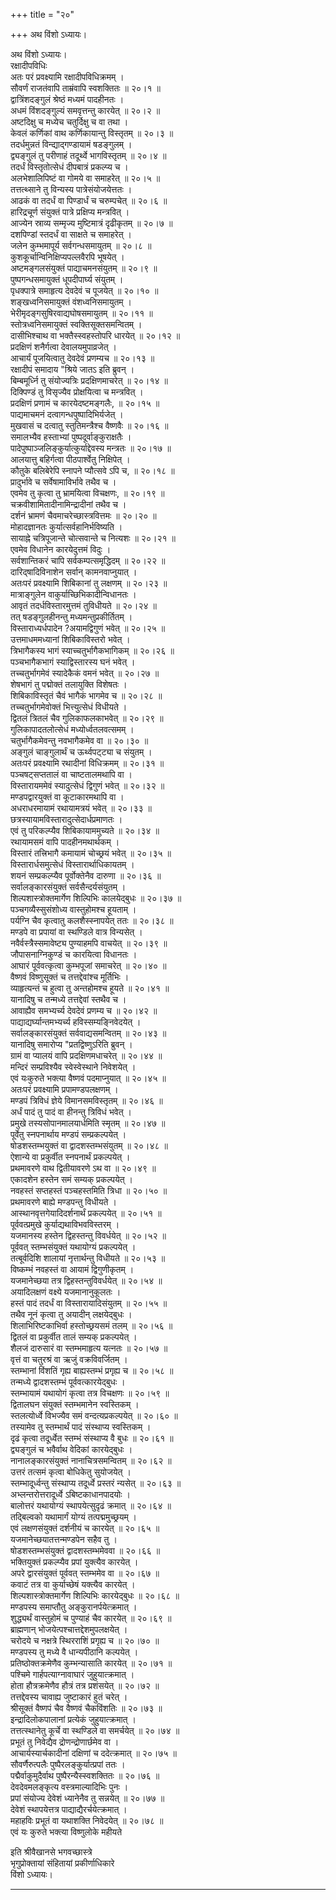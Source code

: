 +++
title = "२०"

+++
अथ विंशो ऽध्यायः।

अथ विंशो ऽध्यायः।  
रक्षादीपविधिः  
अतः परं प्रवक्ष्यामि रक्षादीपविधिक्रमम् ।  
सौवर्णं राजतंवापि ताम्रंवापि स्वशक्तितः ॥ २०।१ ॥  
द्वात्रिंशदङ्गुलं श्रेष्ठं मध्यमं पादहीनतः ।  
अधमं विंशदङ्गुल्यं समवृत्तन्तु कारयेत् ॥ २०।२ ॥  
अष्टदिक्षु च मध्येच चतुर्दिक्षु च वा तथा ।  
केवलं कर्णिकां वाथ कर्णिकायान्तु विस्तृतम् ॥ २०।३ ॥  
तदर्धमुन्नतं विन्द्याद्गण्डायामं षडङ्गुलम् ।  
द्व्यङ्गुलं तु परीणाहं तदूर्थ्वे भागविस्तृतम् ॥ २०।४ ॥  
तदर्धं विस्तृतोत्सेधं दीपबात्रं प्रकल्प्य च ।  
अलभेशालिपिष्टं वा गोमये वा समाहरेत् ॥ २०।५ ॥  
तत्तत्थ्साने तु विन्यस्य पात्रेसंयोजयेत्ततः ।  
आढकं वा तदर्धं वा पिण्डार्धं च चरुम्पचेत् ॥ २०।६ ॥  
हारिद्रचूर्ण संयुक्तं पात्रे प्रक्षिप्य मन्त्रवित् ।  
आज्येन स्राव्य सम्मृज्य मुष्टिमात्रं दृढीकृतम् ॥ २०।७ ॥  
दशपिण्डां स्तदर्धं वा साक्षते च समाहरेत् ।  
जलेन कुम्भमापूर्य सर्वगन्धसमायुतम् ॥ २०।८ ॥  
कुशकूर्चान्विनिक्षिप्यपल्लवैरपि भूषयेत् ।  
अष्टमङ्गलसंयुक्तं पाद्याचमनसंयुतम् ॥ २०।९ ॥  
पुष्पगन्धसमायुक्तं धूपदीपार्घ्य संयुतम् ।  
पृधक्पात्रे समाहृत्य देवदेवं च पूजयेत् ॥ २०।१० ॥  
शङ्खध्वनिसमायुक्तं वंशध्वनिसमायुतम् ।  
भेरीमृदङ्गसुषिरवाद्यघोषसमायुतम् ॥ २०।११ ॥  
स्तोत्रध्वनिसमायुक्तं स्वक्तिसूक्तसमन्वितम् ।  
दासीभिश्चाथ वा भक्तैस्स्वहस्तोपरि धारयेत् ॥ २०।१२ ॥  
प्रदक्षिणं शनैर्गत्वा देवालयमुपाव्रजेत् ।  
आचार्यं पूजयित्वातु देवदेवं प्रणम्यच ॥ २०।१३ ॥  
रक्षादीपं समादाय "श्रिये जातऽ इति ब्रुवन् ।  
बिम्बमूर्ध्नि तु संयोज्यत्रिः प्रदक्षिणमाचरेत् ॥ २०।१४ ॥  
दिक्पिण्डं तु विसृज्यैव प्रोक्षयित्वा च मन्त्रवित् ।  
प्रदक्षिणं प्रणामं च कारयेदष्टमङ्गलैः, ॥ २०।१५ ॥  
पाद्यमाचमनं दत्वागन्धपुष्पादिभिर्यजेत् ।  
मुखवासं च दत्वातु स्तुतिमन्त्रैश्च वैष्णवैः ॥ २०।१६ ॥  
समालभ्यैव हस्ताभ्यां पुष्पदूर्वाङ्कुराक्षतैः ।  
पादेपुष्पाञ्जलिङ्कुर्यात्कुर्याद्देवस्य मन्त्रतः ॥ २०।१७ ॥  
आलयात्तु बहिर्गत्वा पीठपार्श्वेतु निक्षिपेत् ।  
कौतुके बलिबेरेपि स्नापने प्यौत्सवे ऽपि च, ॥ २०।१८ ॥  
प्रादुर्भावे च सर्वेषामाविर्भावे तथैव च ।  
एवमेव तु कृत्वा तु भ्रामयित्वा विचक्षणः, ॥ २०।१९ ॥  
चक्रवीशामितादीनामिन्द्रादीनां तथैव च ।  
दर्शनं भ्रामणं चैवमाचरेच्छास्त्रवित्तमः ॥ २०।२० ॥  
मोहादज्ञानतः कुर्यात्सर्वहानिर्भविष्यति ।  
सायाह्ने चत्रिपूजान्ते चोत्सवान्ते च नित्यशः ॥ २०।२१ ॥  
एवमेव विधानेन कारयेदुत्तमं विदुः ।  
सर्वशान्तिकरं चापि सर्वकम्पत्समृद्धिदम् ॥ २०।२२ ॥  
दारिद्षादिविनाशेन सर्वान् कामनवाप्नुयात् ।  
अतःपरं प्रवक्ष्यामि शिबिकानां तु लक्षणम् ॥ २०।२३ ॥  
मात्राङ्गुलेन वाकुर्याच्छिभिकादीन्विधानतः ।  
आवृतं तदर्धविस्तारमुत्तमं तुविधीयते ॥ २०।२४ ॥  
तत् षडङ्गुलहीनन्तु मध्यमन्तुप्रकीर्तितम् ।  
विस्ताराध्यर्धपादेन ?अयामद्विगुणं भवेत् ॥ २०।२५ ॥  
उत्तमाधममध्यानां शिबिकाविस्तरो भवेत् ।  
त्रिभागैकस्य भागं स्याच्चतुर्भागैकभागिकम् ॥ २०।२६ ॥  
पञ्चभागैकभागं स्याद्विस्तारस्य घनं भवेत् ।  
तच्चतुर्भागमेवं स्यादेकैकं वमनं भवेत् ॥ २०।२७ ॥  
शेषभागं तु पद्मोक्तं तलायुक्ति विशेषतः ।  
शिबिकाविस्तृतं चैवं भागैकं भागमेव च ॥ २०।२८ ॥  
तच्चतुर्भागमेवोक्तं भित्त्युत्सेधं विधीयते ।  
द्वितलं त्रितलं चैव गुलिकाफलकाभवेत् ॥ २०।२९ ॥  
गुलिकापादतलोत्सेधं मध्योर्ध्वतलवत्समम् ।  
चतुर्भागैकमेवन्तु नवभागैकमेव वा ॥ २०।३० ॥  
अङ्गुलं चाङ्गुलार्थं च ऊर्थ्वपट्ट्या च संयुतम् ।  
अतःपरं प्रवक्ष्यामि रथादीनां विधिक्रमम् ॥ २०।३१ ॥  
पञ्चषट्सप्ततालं वा चाष्टतालमथापि वा ।  
विस्तारायममेवं स्यादुत्सेधं द्विगुणं भवेत् ॥ २०।३२ ॥  
मण्डपद्वारयुक्तं वा कूटाकारमथापि वा ।  
अधराधरमायामं रथायामत्रयं भवेत् ॥ २०।३३ ॥  
छत्रस्यायामविस्तारादुत्सेदार्धप्रमाणतः ।  
एवं तु परिकल्प्यैव शिबिकायाममुच्यते ॥ २०।३४ ॥  
रथायामसमं वापि पादहीनमथार्थकम् ।  
विस्तारं तत्त्रिभागै कमायामं चोच्छ्रयं भवेत् ॥ २०।३५ ॥  
विस्तारार्धसमुत्सेधं विस्तारार्थाधिकायतम् ।  
शयनं सम्प्रकल्प्यैव पूर्वोक्तेनैव दारुणा ॥ २०।३६ ॥  
सर्वालङ्कारसंयुक्तं सर्वसैन्दर्यसंयुतम् ।  
शिल्पशास्त्रोक्तमार्गेण शिल्पिभिः कालयेद्बुधः ॥ २०।३७ ॥  
पञ्चगव्यैस्सुसंशोध्य वास्तुहोमश्च हूयताम् ।  
पर्यग्नि चैव कृत्वातु कलशैस्स्नापयेत् ततः ॥ २०।३८ ॥  
मण्डपे वा प्रपायां वा स्थण्डिले वात्र विन्यसेत् ।  
नवैर्वस्त्रैस्समावेष्ट्य पुण्याहमपि वाचयेत् ॥ २०।३९ ॥  
जौपासनाग्निकुण्डं च कारयित्वा विधानतः ।  
आघारं पूर्ववत्कृत्वा कुम्भपूजां समाचरेत् ॥ २०।४० ॥  
वैष्णवं विष्णुसूक्तं च तत्तद्देवांश्च मूर्तिभिः ।  
व्याहृत्यन्तं च हुत्वा तु अन्तहोमश्च हूयते ॥ २०।४१ ॥  
यानादिषु च तन्मध्ये तत्तद्देवां स्तथैव च ।  
आवाह्यैव समभ्यर्च्य देवदेवं प्रणम्य च ॥ २०।४२ ॥  
पाद्याद्यर्घ्यान्तमभ्यर्च्य हविस्सम्यङ्निवेदयेत् ।  
सर्वालङ्कारसंयुक्तं सर्ववाद्यसमन्वितम् ॥ २०।४३ ॥  
यानादिषु समारोप्य "प्रतद्विष्णुऽरिति ब्रुवन् ।  
ग्रामं वा प्यालयं वापि प्रदक्षिणमधाचरेत् ॥ २०।४४ ॥  
मन्दिरं सम्प्रविश्यैव स्वेस्वेस्थाने निवेशयेत् ।  
एवं यःकुरुते भक्त्या वैष्णवं पदमाप्नुयात् ॥ २०।४५ ॥  
अतःपरं प्रवक्ष्यामि प्रपामण्डपलक्षणम् ।  
मण्डपं त्रिविधं ज्ञेये विमानसमविस्तृतम् ॥ २०।४६ ॥  
अर्धं पादं तु पादं वा हीनन्तु त्रिविधं भवेत् ।  
प्रमुखे तस्यसोपानमालयार्धमिति स्मृतम् ॥ २०।४७ ॥  
पूर्वेतु स्नपनार्थाय मण्डपं सम्प्रकल्पयेत् ।  
षोडशस्तम्भयुक्तं वा द्वादशस्तम्भसंयुतम् ॥ २०।४८ ॥  
ऐशान्ये वा प्रकुर्वीत स्नपनार्थं प्रकल्पयेत् ।  
प्रथमावरणे वाथ द्वितीयावरणे ऽथ वा ॥ २०।४९ ॥  
एकादशेन हस्तेन समं सम्यक् प्रकल्पयेत् ।  
नवहस्तं सप्तहस्तं पञ्चहस्तमिति त्रिधा ॥ २०।५० ॥  
प्रथमावरणे बाह्ये मण्डपन्तु विधीयते ।  
आस्थानवृत्तगेयादिदर्शनार्थं प्रकल्पयेत् ॥ २०।५१ ॥  
पूर्ववत्प्रमुखे कुर्याद्यथाविभवविस्तरम् ।  
यजमानस्य हस्तेन द्विहस्तन्तु विवर्धयेत् ॥ २०।५२ ॥  
पूर्ववत् स्तम्भसंयुक्तं यथायोग्यं प्रकल्पयेत् ।  
तत्बूर्वदिशि शालायां नृत्तार्थन्तु विधीयते ॥ २०।५३ ॥  
विष्कम्भं नवहस्तं वा आयामं द्विगुणीकृतम् ।  
यजमानेच्छया तत्र द्विहस्तन्तुविवर्धयेत् ॥ २०।५४ ॥  
अयादिलक्षणं वक्ष्ये यजमानानुकूलतः ।  
हस्तं पादं तदर्धं वा विस्तारायादिसंयुतम् ॥ २०।५५ ॥  
तथैव नूनं कृत्वा तु अयादीन् लक्षयेद्बुधः ।  
शिलाभिरिष्टकाभिर्वा हस्तोच्छ्रयसमं तलम् ॥ २०।५६ ॥  
द्वितलं वा प्रकुर्वीत तालं सम्यक् प्रकल्पयेत् ।  
शैलजं दारुसारं वा स्तम्भमाहृत्य यत्नतः ॥ २०।५७ ॥  
वृत्तं वा चतुरश्रं वा ऋजुं वक्रविवर्जितम् ।  
स्तम्भानां विंशतिं गृह्य बाह्यस्तम्भं प्रगृह्य च ॥ २०।५८ ॥  
तन्मध्ये द्वादशस्तम्भं पूर्ववत्कारयेद्बुधः ।  
स्तम्भायामं यथायोगं कृत्वा तत्र विचक्षणः ॥ २०।५९ ॥  
द्वितालघन संयुक्तं स्तम्भमानेन स्वस्तिकम् ।  
स्तलत्योर्ध्वे विभज्यैव समं वन्दत्यप्रकल्पयेत् ॥ २०।६० ॥  
तस्यामेव तु स्तम्भार्थं पादं संस्थाप्य स्वस्तिकम् ।  
दृढं कृत्वा तदूर्ध्वेत स्तम्भं संस्थाप्य वै बुधः ॥ २०।६१ ॥  
द्व्यङ्गुलं च भवैर्वाथ वेदिकां कारयेद्बुधः ।  
नानालङ्कारसंयुक्तं नानाचित्रसमन्वितम् ॥ २०।६२ ॥  
उत्तरं तत्समं कृत्वा बोधिकेतु सुयोजयेत् ।  
स्तम्भादूर्ध्वन्तु संस्थाप्य तदूर्ध्वे प्रस्तरं न्यसेत् ॥ २०।६३ ॥  
अभ्लन्तरोत्तरादूर्ध्वे ऽबिष्टकाधानपादयोः ।  
बालोत्तरं यथायोग्यं स्थापयेत्सुदृढं क्रमात् ॥ २०।६४ ॥  
तद्बिल्वको यथामार्गं योग्यं तत्पद्ममुच्छ्रयम् ।  
एवं लक्षणसंयुक्तं दर्शनीयं च कारयेत् ॥ २०।६५ ॥  
यजमानेच्छयातत्तन्मण्डपेन सहैव तु ।  
षोडशस्तम्भसंयुक्तं द्वादशस्तम्भमेववा ॥ २०।६६ ॥  
भक्तियुक्तं प्रकल्प्यैव प्रपां युक्त्यैव कारयेत् ।  
अपरे द्वारसंयुक्तं पूर्ववत् स्तम्भमेव वा ॥ २०।६७ ॥  
कवाटं तत्र वा कुर्याच्छेषं यक्त्यैव कारयेत् ।  
शिल्पशास्त्रोक्तमार्गेण शिल्पिभिः कारयेद्बुधः ॥ २०।६८ ॥  
मण्डपस्य समाप्तौतु अङ्कुरानर्पयेत्क्रमात् ।  
शुद्ध्यर्थं वास्तुहोमं च पुण्याहं चैव कारयेत् ॥ २०।६९ ॥  
ब्राह्मणान् भोजयेत्पश्चात्तद्देशमुपलक्षयेत् ।  
चरोदये च नक्षत्रे स्थिरराशिं प्रगृह्य च ॥ २०।७० ॥  
मण्डपस्य तु मध्ये वै धान्यपीठानि कल्पयेत् ।  
प्रतिष्ठोक्तक्रमेणैव कुम्भन्यासाति कारयेत् ॥ २०।७१ ॥  
पश्चिमे गार्हपत्याग्नावाघारं जुहुयात्क्रमात् ।  
होता हौत्रक्रमेणैव हौत्रं तत्र प्रशंसयेत् ॥ २०।७२ ॥  
तत्तद्देवस्य चावाह्य जुष्टाकारं हुतं चरेत् ।  
श्रीसूक्तं वैष्णपं चैव वैष्णवं चैकविंशतिः ॥ २०।७३ ॥  
इन्द्रादिलोकपालानां प्रत्येकं जुहुयात्क्रमात् ।  
तत्तत्स्थानेतु कूर्चे वा स्थण्डिले वा समर्चयेत् ॥ २०।७४ ॥  
प्रभूतं तु निवेद्यैव द्रोणन्द्रोणार्छमेव वा ।  
आचार्यस्यार्चकादीनां दक्षिणां च ददेत्क्रमात् ॥ २०।७५ ॥  
सौवर्णैरुत्पलैः पुष्पैरलङ्कुर्यात्प्रपां ततः ।  
पद्मैर्वाकुमुदैर्वाथ पुष्पैरन्यैस्स्वशक्तितः ॥ २०।७६ ॥  
देवदेवमलङ्कृत्य वस्त्रमाल्यादिभिः पुनः ।  
प्रपां संयोज्य देवेशं ध्यानेनैव तु सन्नयेत् ॥ २०।७७ ॥  
देवेशं स्थापयेत्तत्र पाद्याद्यैरर्चयेत्क्रमात् ।  
महाहविः प्रभूतं वा यथाशक्ति निवेदयेत् ॥ २०।७८ ॥  
एवं यः कुरुते भक्त्या विष्णुलोके महीयते  
    
इति श्रीवैखानसे भगवच्छास्त्रे  
भृगुप्रोक्तायां संहितायां प्रकीर्णाधिकारे  
विंशो ऽध्यायः।

_____________________________________________________________

